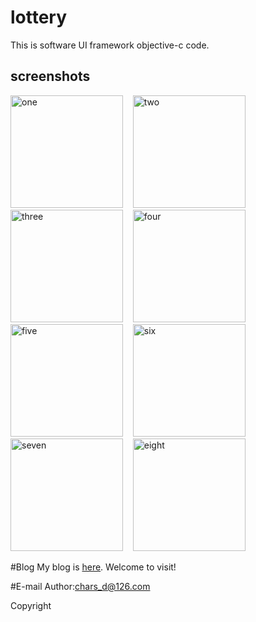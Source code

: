 # lottery
This is software UI framework objective-c code.

screenshots
-----------------------
<img alt="one" src="https://raw.github.com/charsdavy/lottery-iphone/master/screenshots/lottery1.jpg" width="180">
&nbsp;&nbsp;
<img alt="two" src="https://raw.github.com/charsdavy/lottery-iphone/master/screenshots/lottery2.jpg" width="180">
&nbsp;&nbsp;
<img alt="three" src="https://raw.github.com/charsdavy/lottery-iphone/master/screenshots/lottery3.jpg" width="180">
&nbsp;&nbsp;
<img alt="four" src="https://raw.github.com/charsdavy/lottery-iphone/master/screenshots/lottery4.jpg" width="180">
&nbsp;&nbsp;
<img alt="five" src="https://raw.github.com/charsdavy/lottery-iphone/master/screenshots/lottery5.jpg" width="180">
&nbsp;&nbsp;
<img alt="six" src="https://raw.github.com/charsdavy/lottery-iphone/master/screenshots/lottery6.jpg" width="180">
&nbsp;&nbsp;
<img alt="seven" src="https://raw.github.com/charsdavy/lottery-iphone/master/screenshots/lottery7.jpg" width="180">
&nbsp;&nbsp;
<img alt="eight" src="https://raw.github.com/charsdavy/lottery-iphone/master/screenshots/lottery8.jpg" width="180">
&nbsp;&nbsp;

#Blog
My blog is [here](http://my.oschina.net/chars/blog). Welcome to visit!

#E-mail
Author:chars_d@126.com

Copyright
